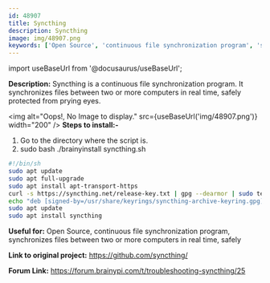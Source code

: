 ```yaml
---
id: 48907
title: Syncthing
description: Syncthing
image: img/48907.png
keywords: ['Open Source', 'continuous file synchronization program', 'synchronizes files between two or more computers in real time', 'safely']
---
```



import useBaseUrl from '@docusaurus/useBaseUrl';


**Description:** Syncthing is a continuous file synchronization program. It synchronizes files between two or more computers in real time, safely protected from prying eyes.

<img alt="Oops!, No Image to display." src={useBaseUrl('img/48907.png')} width="200" />
**Steps to install:-**

1. Go to the directory where the script is.
2. sudo bash ./brainyinstall syncthing.sh
```bash
#!/bin/sh
sudo apt update
sudo apt full-upgrade
sudo apt install apt-transport-https
curl -s https://syncthing.net/release-key.txt | gpg --dearmor | sudo tee /usr/share/keyrings/syncthing-archive-keyring.gpg >/dev/null
echo "deb [signed-by=/usr/share/keyrings/syncthing-archive-keyring.gpg] https://apt.syncthing.net/ syncthing stable" | sudo tee /etc/apt/sources.list.d/syncthing.list
sudo apt update
sudo apt install syncthing
```
**Useful for:** Open Source, continuous file synchronization program, synchronizes files between two or more computers in real time, safely 

**Link to original project:** https://github.com/syncthing/

**Forum Link:** https://forum.brainypi.com/t/troubleshooting-syncthing/25